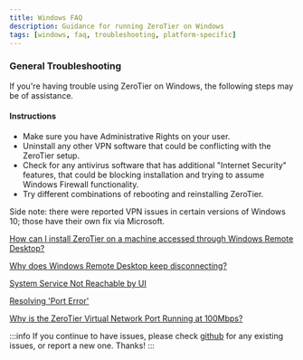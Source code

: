 ```yaml
---
title: Windows FAQ
description: Guidance for running ZeroTier on Windows
tags: [windows, faq, troubleshooting, platform-specific]
---
```


### General Troubleshooting

If you're having trouble using ZeroTier on Windows, the following steps may be of assistance.

#### Instructions

- Make sure you have Administrative Rights on your user.
- Uninstall any other VPN software that could be conflicting with the ZeroTier setup.
- Check for any antivirus software that has additional "Internet Security" features, that could be blocking installation and trying to assume Windows Firewall functionality.
- Try different combinations of rebooting and reinstalling ZeroTier.

Side note: there were reported VPN issues in certain versions of Windows 10; those have their own fix via Microsoft.

[How can I install ZeroTier on a machine accessed through Windows Remote Desktop?](/faq/win-installrdp)

[Why does Windows Remote Desktop keep disconnecting?](/faq/win-rdpdisconnects.md)

[System Service Not Reachable by UI](/troubleshooting/win-serviceunreachable)

[Resolving 'Port Error'](/faq/win-porterror)

[Why is the ZeroTier Virtual Network Port Running at 100Mbps?](/faq/win-slowport)

:::info
If you continue to have issues, please check [github](https://github.com/zerotier/ZeroTierOne/issues) for any existing issues, or report a new one. Thanks!
:::
